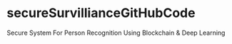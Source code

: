 # secureSurvillianceGitHubCode
Secure System For Person Recognition Using Blockchain &amp; Deep Learning
